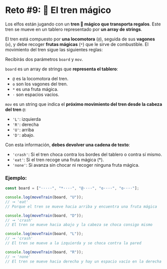 # Reto #9: 🚂 El tren mágico

Los elfos están jugando con un **tren 🚂 mágico que transporta regalos**. Este tren se mueve en un tablero representado por **un array de strings**.

El tren está compuesto por **una locomotora** (`@`), seguida de sus **vagones** (`o`), y debe recoger **frutas mágicas** (`*`) que le sirve de combustible. El movimiento del tren sigue las siguientes reglas:

Recibirás dos parámetros `board` y `mov`.

`board` es un array de strings que **representa el tablero**:

- `@` es la locomotora del tren.
- `o` son los vagones del tren.
- `*` es una fruta mágica.
- `·` son espacios vacíos.

`mov` es un string que indica el **próximo movimiento del tren desde la cabeza del tren** `@`:

- `'L'`: izquierda
- `'R'`: derecha
- `'U'`: arriba
- `'D'`: abajo.

Con esta información, **debes devolver una cadena de texto**:

- `'crash'`: Si el tren choca contra los bordes del tablero o contra sí mismo.
- `'eat'`: Si el tren recoge una fruta mágica (\*).
- `'none'`: Si avanza sin chocar ni recoger ninguna fruta mágica.

### Ejemplo:

```javascript
const board = ["·····", "*····", "@····", "o····", "o····"];

console.log(moveTrain(board, "U"));
// ➞ 'eat'
// Porque el tren se mueve hacia arriba y encuentra una fruta mágica

console.log(moveTrain(board, "D"));
// ➞ 'crash'
// El tren se mueve hacia abajo y la cabeza se choca consigo mismo

console.log(moveTrain(board, "L"));
// ➞ 'crash'
// El tren se mueve a la izquierda y se choca contra la pared

console.log(moveTrain(board, "R"));
// ➞ 'none'
// El tren se mueve hacia derecha y hay un espacio vacío en la derecha
```

